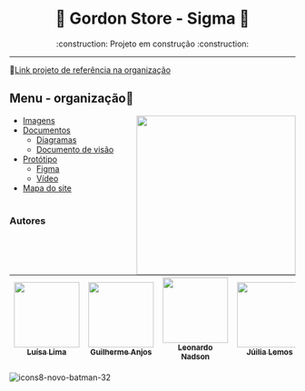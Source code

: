 <h1 align="center">💪 Gordon Store - Sigma 💪</h1>
<p align="center">:construction: Projeto em construção :construction:</p> <hr>

 🔗[Link projeto de referência na organização](https://github.com/PI-InfoWeb-CNAT/comercioeletronico)

## Menu - organização📂
  <img align="right" width="280" src="https://c.tenor.com/X8S2wOTLQWsAAAAC/bolsonaroarminha-bolsonaro.gif" />
  
- [Imagens](https://github.com/PI-InfoWeb-CNAT/GordonStore/tree/main/Imagens)
- [Documentos](https://github.com/PI-InfoWeb-CNAT/GordonStore/tree/main/docs)
  - [Diagramas](https://github.com/PI-InfoWeb-CNAT/GordonStore/blob/main/docs/Diagramas.md) 
  - [Documento de visão](https://github.com/PI-InfoWeb-CNAT/GordonStore/blob/main/docs/DocumentodeVisao.md)
 - [Protótipo]()
   - [Figma](https://www.figma.com/file/IBo4ZLppK4GvSbWbDtOIDZ/Projeto-Integrador---Prot%C3%B3tipo?node-id=0%3A1)
   - [Vídeo](https://drive.google.com/file/d/1EwYLJNmTksmo7t-uyE9O7Yn1_sx1ymqo/view?usp=sharing)
- [Mapa do site](https://github.com/PI-InfoWeb-CNAT/GordonStore/blob/60223ecb9359128795ffe63d91d52b33413a8b5d/Imagens/Mapa%20do%20site.jpg)
#

### Autores
| [<img src="https://avatars.githubusercontent.com/u/79111102?v=4" width=115><br><sub>Luísa Lima</sub>](https://github.com/LuisaKeys) |  [<img src="https://avatars.githubusercontent.com/u/40221817?v=4" width=115><br><sub>Guilherme Anjos</sub>](https://github.com/anjosoff) |  [<img src="https://avatars.githubusercontent.com/u/72714982?v=4" width=115><br><sub>Leonardo Nadson</sub>](https://github.com/leonardonadson) | [<img src="https://avatars.githubusercontent.com/u/78798489?v=4" width=115><br><sub>Júilia Lemos</sub>](https://github.com/Jun-iper-o) | [<img src="https://avatars.githubusercontent.com/u/48134739?v=4" width=115><br><sub>Lindemberg Nunes</sub>](https://github.com/lindemberg-nunes-cavalcante-junior) | [<img src="https://avatars.githubusercontent.com/u/79128442?v=4" width=115><br><sub>Sabrina Vitória</sub>](https://github.com/sabrinagiota) | 
| :---: | :---: | :---: | :---: | :---: | :---: |

![icons8-novo-batman-32](https://user-images.githubusercontent.com/79111102/174654058-444d3b05-82e3-4efd-8302-e66ad923739e.png)
